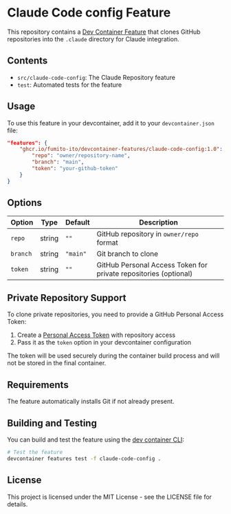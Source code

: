 # Claude Code config Feature

This repository contains a [Dev Container Feature](https://containers.dev/implementors/features/) that clones GitHub repositories into the `.claude` directory for Claude integration.

## Contents

- `src/claude-code-config`: The Claude Repository feature
- `test`: Automated tests for the feature

## Usage

To use this feature in your devcontainer, add it to your `devcontainer.json` file:

```json
"features": {
    "ghcr.io/fumito-ito/devcontainer-features/claude-code-config:1.0": {
        "repo": "owner/repository-name",
        "branch": "main",
        "token": "your-github-token"
    }
}
```

## Options

| Option | Type | Default | Description |
|--------|------|---------|-------------|
| `repo` | string | `""` | GitHub repository in `owner/repo` format |
| `branch` | string | `"main"` | Git branch to clone |
| `token` | string | `""` | GitHub Personal Access Token for private repositories (optional) |

## Private Repository Support

To clone private repositories, you need to provide a GitHub Personal Access Token:

1. Create a [Personal Access Token](https://github.com/settings/tokens) with repository access
2. Pass it as the `token` option in your devcontainer configuration

The token will be used securely during the container build process and will not be stored in the final container.

## Requirements

The feature automatically installs Git if not already present.

## Building and Testing

You can build and test the feature using the [dev container CLI](https://github.com/devcontainers/cli):

```bash
# Test the feature
devcontainer features test -f claude-code-config .
```

## License

This project is licensed under the MIT License - see the LICENSE file for details.